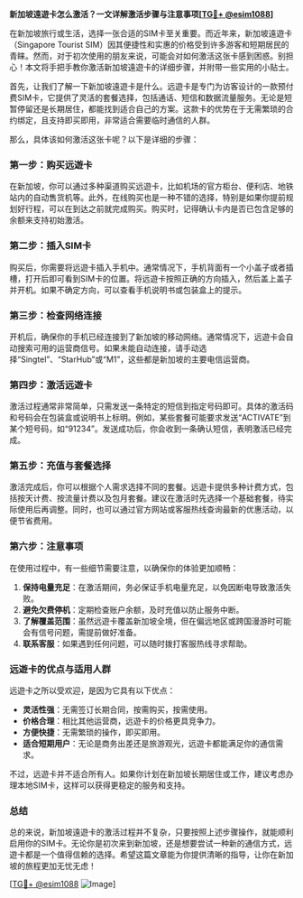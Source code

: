 **新加坡遠遊卡怎么激活？一文详解激活步骤与注意事项[[TG💪+ @esim1088](https://t.me/s/esim1088)]**

在新加坡旅行或生活，选择一张合适的SIM卡至关重要。而近年来，新加坡遠遊卡（Singapore Tourist SIM）因其便捷性和实惠的价格受到许多游客和短期居民的青睐。然而，对于初次使用的朋友来说，可能会对如何激活这张卡感到困惑。别担心！本文将手把手教你激活新加坡遠遊卡的详细步骤，并附带一些实用的小贴士。

首先，让我们了解一下新加坡遠遊卡是什么。远遊卡是专门为访客设计的一款预付费SIM卡，它提供了灵活的套餐选择，包括通话、短信和数据流量服务。无论是短暂停留还是长期居住，都能找到适合自己的方案。这款卡的优势在于无需繁琐的合约绑定，且支持即买即用，非常适合需要临时通信的人群。

那么，具体该如何激活这张卡呢？以下是详细的步骤：

### **第一步：购买远遊卡**
在新加坡，你可以通过多种渠道购买远遊卡，比如机场的官方柜台、便利店、地铁站内的自动售货机等。此外，在线购买也是一种不错的选择，特别是如果你提前规划好行程，可以在到达之前就完成购买。购买时，记得确认卡内是否已包含足够的余额来支持初始激活。

### **第二步：插入SIM卡**
购买后，你需要将远遊卡插入手机中。通常情况下，手机背面有一个小盖子或者插槽，打开后即可看到SIM卡的位置。将远遊卡按照正确的方向插入，然后盖上盖子并开机。如果不确定方向，可以查看手机说明书或包装盒上的提示。

### **第三步：检查网络连接**
开机后，确保你的手机已经连接到了新加坡的移动网络。通常情况下，远遊卡会自动搜索可用的运营商信号。如果未能自动连接，请手动选择“Singtel”、“StarHub”或“M1”，这些都是新加坡的主要电信运营商。

### **第四步：激活远遊卡**
激活过程通常非常简单，只需发送一条特定的短信到指定号码即可。具体的激活码和号码会在包装盒或说明书上标明。例如，某些套餐可能要求发送“ACTIVATE”到某个短号码，如“91234”。发送成功后，你会收到一条确认短信，表明激活已经完成。

### **第五步：充值与套餐选择**
激活完成后，你可以根据个人需求选择不同的套餐。远遊卡提供多种计费方式，包括按天计费、按流量计费以及包月套餐。建议在激活时先选择一个基础套餐，待实际使用后再调整。同时，也可以通过官方网站或客服热线查询最新的优惠活动，以便节省费用。

### **第六步：注意事项**
在使用过程中，有一些细节需要注意，以确保你的体验更加顺畅：
1. **保持电量充足**：在激活期间，务必保证手机电量充足，以免因断电导致激活失败。
2. **避免欠费停机**：定期检查账户余额，及时充值以防止服务中断。
3. **了解覆盖范围**：虽然远遊卡覆盖新加坡全境，但在偏远地区或跨国漫游时可能会有信号问题，需提前做好准备。
4. **联系客服**：如果遇到任何问题，可以随时拨打客服热线寻求帮助。

### **远遊卡的优点与适用人群**
远遊卡之所以受欢迎，是因为它具有以下优点：
- **灵活性强**：无需签订长期合同，按需购买，按需使用。
- **价格合理**：相比其他运营商，远遊卡的价格更具竞争力。
- **方便快捷**：无需繁琐的操作，即买即用。
- **适合短期用户**：无论是商务出差还是旅游观光，远遊卡都能满足你的通信需求。

不过，远遊卡并不适合所有人。如果你计划在新加坡长期居住或工作，建议考虑办理本地SIM卡，这样可以获得更稳定的服务和支持。

### **总结**
总的来说，新加坡遠遊卡的激活过程并不复杂，只要按照上述步骤操作，就能顺利启用你的SIM卡。无论你是初次来到新加坡，还是想要尝试一种新的通信方式，远遊卡都是一个值得信赖的选择。希望这篇文章能为你提供清晰的指导，让你在新加坡的旅程更加无忧无虑！

[[TG💪+ @esim1088](https://t.me/s/esim1088) ![Image](https://i.postimg.cc/4NQfJmqS/Snipaste-2025-05-13-00-14-12.png)]